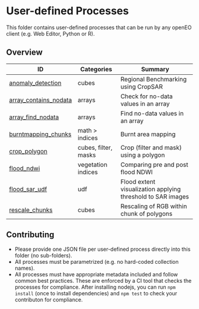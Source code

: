 # User-defined Processes

This folder contains user-defined processes that can be run by any openEO client (e.g. Web Editor, Python or R).

## Overview

| ID | Categories | Summary |
| -- | ---------- | ------- |
| [anomaly_detection](anomaly_detection.json)         | cubes | Regional Benchmarking using CropSAR |
| [array_contains_nodata](array_contains_nodata.json) | arrays | Check for no-data values in an array |
| [array_find_nodata](array_find_nodata.json)         | arrays | Find no-data values in an array |
| [burntmapping_chunks](burntmapping_chunks.json)     | math > indices | Burnt area mapping |
| [crop_polygon](crop_polygon.json)                   | cubes, filter, masks | Crop (filter and mask) using a polygon |
| [flood_ndwi](flood_ndwi.json)                       | vegetation indices | Comparing pre and post flood NDWI |
| [flood_sar_udf](flood_sar_udf.json)                 | udf | Flood extent visualization applying threshold to SAR images |
| [rescale_chunks](rescale_chunks.json)               | cubes | Rescaling of RGB within chunk of polygons |

## Contributing

* Please provide one JSON file per user-defined process directly into this folder (no sub-folders).
* All processes must be parametrized (e.g. no hard-coded collection names).
* All processes must have appropriate metadata included and follow common best practices. These are enforced by a CI tool that checks the processes for compliance.
  After installing nodejs, you can run `npm install` (once to install dependencies) and `npm test` to check your contributon for compliance.